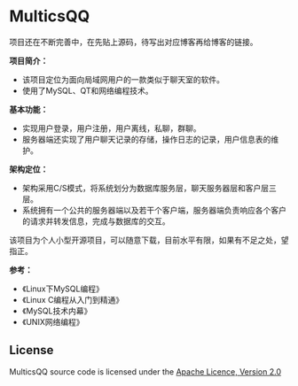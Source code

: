 # MulticsQQ

项目还在不断完善中，在先贴上源码，待写出对应博客再给博客的链接。

**项目简介：**  
* 该项目定位为面向局域网用户的一款类似于聊天室的软件。		
* 使用了MySQL、QT和网络编程技术。		

**基本功能：**  
* 实现用户登录，用户注册，用户离线，私聊，群聊。
* 服务器端还实现了用户聊天记录的存储，操作日志的记录，用户信息表的维护。		

**架构定位：**  
* 架构采用C/S模式，将系统划分为数据库服务层，聊天服务器层和客户层三层。		
* 系统拥有一个公共的服务器端以及若干个客户端，服务器端负责响应各个客户的请求并转发信息，完成与数据库的交互。		
    
该项目为个人小型开源项目，可以随意下载，目前水平有限，如果有不足之处，望指正。		

**参考：**  
* 《Linux下MySQL编程》
* 《Linux C编程从入门到精通》
* 《MySQL技术内幕》
* 《UNIX网络编程》


## License

MulticsQQ source code is licensed under the 
[Apache Licence, Version 2.0](http://www.apache.org/licenses/LICENSE-2.0.html)
